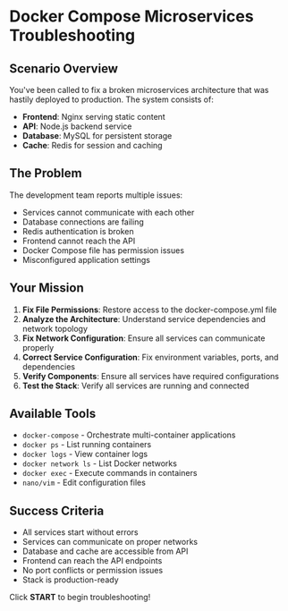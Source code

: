 # Docker Compose Microservices Troubleshooting

## Scenario Overview

You've been called to fix a broken microservices architecture that was hastily deployed to production. The system consists of:

- **Frontend**: Nginx serving static content
- **API**: Node.js backend service
- **Database**: MySQL for persistent storage
- **Cache**: Redis for session and caching

## The Problem

The development team reports multiple issues:
- Services cannot communicate with each other
- Database connections are failing
- Redis authentication is broken
- Frontend cannot reach the API
- Docker Compose file has permission issues
- Misconfigured application settings

## Your Mission

1. **Fix File Permissions**: Restore access to the docker-compose.yml file
2. **Analyze the Architecture**: Understand service dependencies and network topology
3. **Fix Network Configuration**: Ensure all services can communicate properly
4. **Correct Service Configuration**: Fix environment variables, ports, and dependencies
5. **Verify Components**: Ensure all services have required configurations
6. **Test the Stack**: Verify all services are running and connected

## Available Tools

- `docker-compose` - Orchestrate multi-container applications
- `docker ps` - List running containers
- `docker logs` - View container logs
- `docker network ls` - List Docker networks
- `docker exec` - Execute commands in containers
- `nano/vim` - Edit configuration files

## Success Criteria

- All services start without errors
- Services can communicate on proper networks
- Database and cache are accessible from API
- Frontend can reach the API endpoints
- No port conflicts or permission issues
- Stack is production-ready

Click **START** to begin troubleshooting!